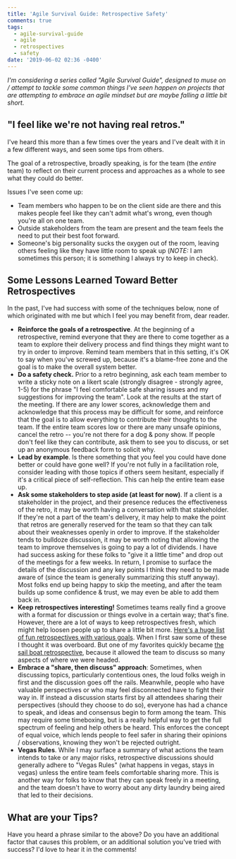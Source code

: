```yaml
---
title: 'Agile Survival Guide: Retrospective Safety'
comments: true
tags:
  - agile-survival-guide
  - agile
  - retrospectives
  - safety
date: '2019-06-02 02:36 -0400'
---
```

_I'm considering a series called "Agile Survival Guide", designed to muse on / attempt to tackle some common things I've seen happen on projects that are attempting to embrace an agile mindset but are maybe falling a little bit short._

## "I feel like we're not having real retros."

I've heard this more than a few times over the years and I've dealt with it in a few different ways, and seen some tips from others. 

The goal of a retrospective, broadly speaking, is for the team (the _entire_ team) to reflect on their current process and approaches as a whole to see what they could do better.

Issues I've seen come up:

* Team members who happen to be on the client side are there and this makes people feel like they can't admit what's wrong, even though you're all on one team.
* Outside stakeholders from the team are present and the team feels the need to put their best foot forward.
* Someone's big personality sucks the oxygen out of the room, leaving others feeling like they have little room to speak up (_NOTE:_ I am sometimes this person; it is something I always try to keep in check).

## Some Lessons Learned Toward Better Retrospectives

In the past, I've had success with some of the techniques below, none of which originated with me but which I feel you may benefit from, dear reader.

* **Reinforce the goals of a retrospective**. At the beginning of a retrospective, remind everyone that they are there to come together as a team to explore their delivery process and find things they might want to try in order to improve. Remind team members that in this setting, it's OK to say when you've screwed up, because it's a blame-free zone and the goal is to make the overall system better.
* **Do a safety check.** Prior to a retro beginning, ask each team member to write a sticky note on a likert scale (strongly disagree - strongly agree, 1-5) for the phrase "I feel comfortable safe sharing issues and my suggestions for improving the team". Look at the results at the start of the meeting. If there are any lower scores, acknowledge them and acknowledge that this process may be difficult for some, and reinforce that the goal is to allow everything to contribute their thoughts to the team. If the entire team scores low or there are many unsafe opinions, cancel the retro -- you're not there for a dog & pony show. If people don't feel like they can contribute, ask them to see you to discuss, or set up an anonymous feedback form to solicit why.
* **Lead by example**. Is there something that you feel you could have done better or could have gone well? If you're not fully in a facilitation role, consider leading with those topics if others seem hesitant, especially if it's a critical piece of self-reflection. This can help the entire team ease up.
* **Ask some stakeholders to step aside (at least for now)**. If a client is a stakeholder in the project, and their presence reduces the effectiveness of the retro, it may be worth having a conversation with that stakeholder. If they're not a part of the team's delivery, it may help to make the point that retros are generally reserved for the team so that they can talk about their weaknesses openly in order to improve. If the stakeholder tends to bulldoze discussion, it may be worth noting that allowing the team to improve themselves is going to pay a lot of dividends. I have had success asking for these folks to "give it a little time" and drop out of the meetings for a few weeks. In return, I promise to surface the details of the discussion and any key points I think they need to be made aware of (since the team is generally summarizing this stuff anyway). Most folks end up being happy to skip the meeting, and after the team builds up some confidence & trust, we may even be able to add them back in.
* **Keep retrospectives interesting!** Sometimes teams really find a groove with a format for discussion or things evolve in a certain way; that's fine. However, there are a lot of ways to keep retrospectives fresh, which might help loosen people up to share a little bit more. [Here's a huge list of fun retrospectives with various goals](http://www.funretrospectives.com/).  When I first saw some of these I thought it was overboard. But one of my favorites quickly became [the sail boat retrospective](https://luis-goncalves.com/sailboat-exercise-sailboat-retrospective/), because it allowed the team to discuss so many aspects of where we were headed.
* **Embrace a "share, then discuss" approach**: Sometimes, when discussing topics, particularly contentious ones, the loud folks weigh in first and the discussion goes off the rails. Meanwhile, people who have valuable perspectives or who may feel disconnected have to fight their way in. If instead a discussion starts first by all attendees sharing their perspectives (should they choose to do so), everyone has had a chance to speak, and ideas and consensus begin to form among the team. This may require some timeboxing, but is a really helpful way to get the full spectrum of feeling and help others be heard. This enforces the concept of equal voice, which lends people to feel safer in sharing their opinions / observations, knowing they won't be rejected outright.
* **Vegas Rules**. While I may surface a summary of what actions the team intends to take or any major risks, retrospective discussions should generally adhere to "Vegas Rules" (what happens in vegas, stays in vegas) unless the entire team feels comfortable sharing more. This is another way for folks to know that they can speak freely in a meeting, and the team doesn't have to worry about any dirty laundry being aired that led to their decisions.

## What are your Tips? 

Have you heard a phrase similar to the above? Do you have an additional factor that causes this problem, or an additional solution you've tried with success? I'd love to hear it in the comments!
